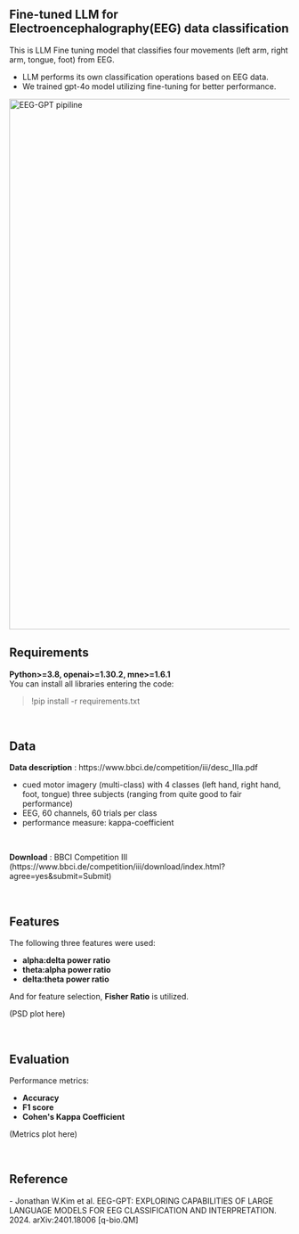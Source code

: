 <h2>Fine-tuned LLM for Electroencephalography(EEG) data classification</h2>
<p>This is LLM Fine tuning model that classifies four movements (left arm, right arm, tongue, foot) from EEG.</p>
<ul>
  <li>LLM performs its own classification operations based on EEG data.</li>
  <li>We trained gpt-4o model utilizing fine-tuning for better performance.</li>
</ul>
<img width="952" alt="EEG-GPT pipiline" src="https://github.com/LimDoHyeon/EEG-GPT/assets/94499717/fa86e248-801a-49b1-a46c-9c28d38610c8">

<br>
<h2>Requirements</h2>
<p><strong>Python>=3.8,   openai>=1.30.2,   mne>=1.6.1</strong><br>You can install all libraries entering the code: </p>
<blockquote>!pip install -r requirements.txt</blockquote>
<br>
<h2>Data</h2>
<p><strong>Data description</strong> : https://www.bbci.de/competition/iii/desc_IIIa.pdf</p>
  <ul>
    <li>cued motor imagery (multi-class) with 4 classes (left hand, right hand, foot, tongue) three subjects (ranging from quite good to fair performance)</li>
    <li>EEG, 60 channels, 60 trials per class</li>
    <li>performance measure: kappa-coefficient</li>
  </ul>
<br>
<p><strong>Download</strong> : BBCI Competition III (https://www.bbci.de/competition/iii/download/index.html?agree=yes&submit=Submit)</p>

<br>
<h2>Features</h2>
<p>The following three features were used: </p>
<ul><strong>
  <li>alpha:delta power ratio</li>
  <li>theta:alpha power ratio</li>
  <li>delta:theta power ratio</li>
</ul></strong>
<p>And for feature selection, <strong>Fisher Ratio</strong> is utilized.</p>
<p>(PSD plot here)</p>


<br>
<h2>Evaluation</h2>
<p>Performance metrics:
<ul>
  <li><strong>Accuracy</strong></li>
  <li><strong>F1 score</strong></li>
  <li><strong>Cohen's Kappa Coefficient</strong></li>
</ul>
<p>(Metrics plot here)</p>
</p>

<br>
<h2>Reference</h2>
<p>- Jonathan W.Kim et al. EEG-GPT: EXPLORING CAPABILITIES OF LARGE LANGUAGE MODELS FOR EEG CLASSIFICATION AND INTERPRETATION. 2024. arXiv:2401.18006 [q-bio.QM]</p>
